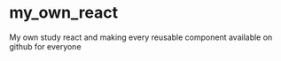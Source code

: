 # my_own_react
My own study react and making every reusable component available on github for everyone
